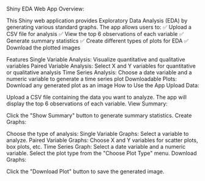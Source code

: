Shiny EDA Web App Overview:

This Shiny web application provides Exploratory Data Analysis (EDA) by generating various standard graphs. The app allows users to:
✅ Upload a CSV file for analysis
✅ View the top 6 observations of each variable
✅ Generate summary statistics
✅ Create different types of plots for EDA
✅ Download the plotted images

Features
Single Variable Analysis:
Visualize quantitative and qualitative variables
Paired Variable Analysis:
Select X and Y variables for quantitative or qualitative analysis
Time Series Analysis:
Choose a date variable and a numeric variable to generate a time series plot
Downloadable Plots:
Download any generated plot as an image
How to Use the App
Upload Data:

Upload a CSV file containing the data you want to analyze.
The app will display the top 6 observations of each variable.
View Summary:

Click the "Show Summary" button to generate summary statistics.
Create Graphs:

Choose the type of analysis:
Single Variable Graphs: Select a variable to analyze.
Paired Variable Graphs: Choose X and Y variables for scatter plots, box plots, etc.
Time Series Graph: Select a date variable and a numeric variable.
Select the plot type from the "Choose Plot Type" menu.
Download Graphs:

Click the "Download Plot" button to save the generated image.

